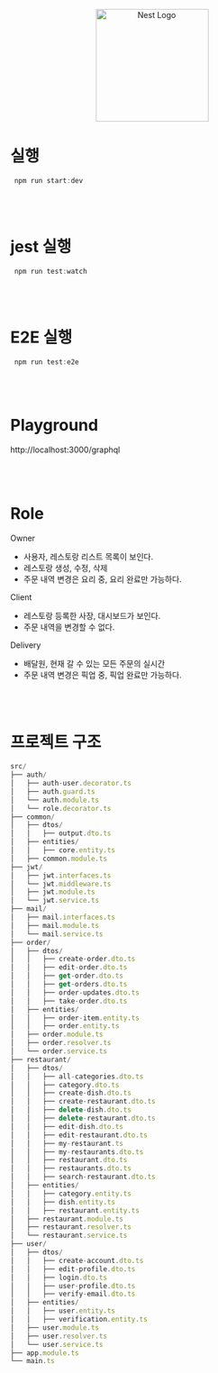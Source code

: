 <p align="center">
  <a href="http://nestjs.com/" target="blank"><img src="https://nestjs.com/img/logo-small.svg" width="200" alt="Nest Logo" /></a>
</p>

# 실행

```javascript
 npm run start:dev
```

<br/><br/>

# jest 실행

```javascript
 npm run test:watch
```

<br/><br/>

# E2E 실행

```javascript
 npm run test:e2e
```

<br/><br/>

# Playground

http://localhost:3000/graphql

<br/><br/>

# Role

Owner

- 사용자, 레스토랑 리스트 목록이 보인다.
- 레스토랑 생성, 수정, 삭제
- 주문 내역 변경은 요리 중, 요리 완료만 가능하다.

Client

- 레스토랑 등록한 사장, 대시보드가 보인다.
- 주문 내역을 변경할 수 없다.

Delivery

- 배달원, 현재 갈 수 있는 모든 주문의 실시간
- 주문 내역 변경은 픽업 중, 픽업 완료만 가능하다.

<br/><br/>

# 프로젝트 구조

```javascript
src/
├── auth/
│   ├── auth-user.decorator.ts
│   ├── auth.guard.ts
│   └── auth.module.ts
│   └── role.decorator.ts
├── common/
│   ├── dtos/
│   │   ├── output.dto.ts
│   ├── entities/
│   │   ├── core.entity.ts
│   ├── common.module.ts
├── jwt/
│   ├── jwt.interfaces.ts
│   └── jwt.middleware.ts
│   ├── jwt.module.ts
│   └── jwt.service.ts
├── mail/
│   ├── mail.interfaces.ts
│   ├── mail.module.ts
│   └── mail.service.ts
├── order/
│   ├── dtos/
│   │   ├── create-order.dto.ts
│   │   ├── edit-order.dto.ts
│   │   ├── get-order.dto.ts
│   │   ├── get-orders.dto.ts
│   │   ├── order-updates.dto.ts
│   │   ├── take-order.dto.ts
│   ├── entities/
│   │   ├── order-item.entity.ts
│   │   ├── order.entity.ts
│   ├── order.module.ts
│   ├── order.resolver.ts
│   └── order.service.ts
├── restaurant/
│   ├── dtos/
│   │   ├── all-categories.dto.ts
│   │   ├── category.dto.ts
│   │   ├── create-dish.dto.ts
│   │   ├── create-restaurant.dto.ts
│   │   ├── delete-dish.dto.ts
│   │   ├── delete-restaurant.dto.ts
│   │   ├── edit-dish.dto.ts
│   │   ├── edit-restaurant.dto.ts
│   │   ├── my-restaurant.ts
│   │   ├── my-restaurants.dto.ts
│   │   ├── restaurant.dto.ts
│   │   ├── restaurants.dto.ts
│   │   ├── search-restaurant.dto.ts
│   ├── entities/
│   │   ├── category.entity.ts
│   │   ├── dish.entity.ts
│   │   ├── restaurant.entity.ts
│   ├── restaurant.module.ts
│   ├── restaurant.resolver.ts
│   └── restaurant.service.ts
├── user/
│   ├── dtos/
│   │   ├── create-account.dto.ts
│   │   ├── edit-profile.dto.ts
│   │   ├── login.dto.ts
│   │   ├── user-profile.dto.ts
│   │   ├── verify-email.dto.ts
│   ├── entities/
│   │   ├── user.entity.ts
│   │   ├── verification.entity.ts
│   ├── user.module.ts
│   ├── user.resolver.ts
│   └── user.service.ts
├── app.module.ts
└── main.ts
```

<br/><br/>
